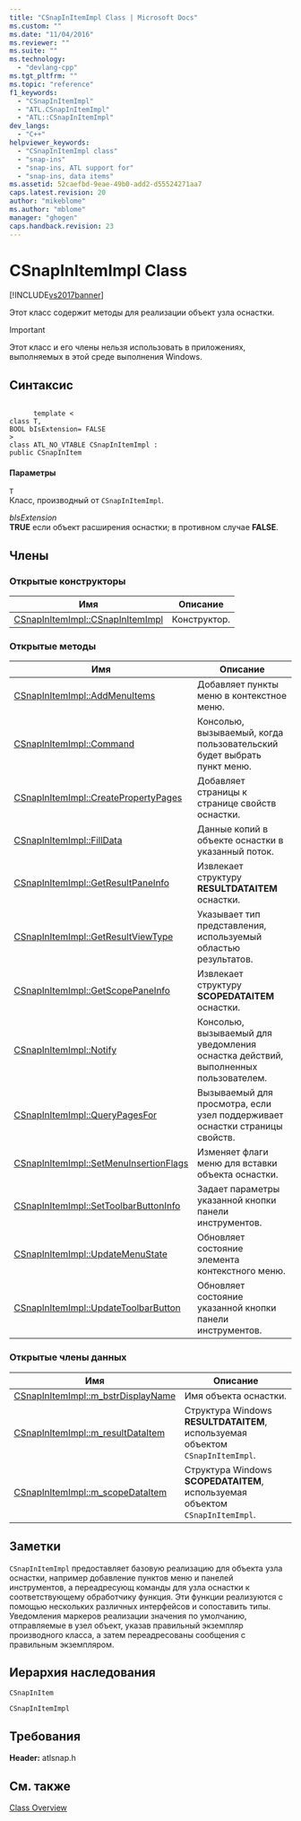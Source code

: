 ```yaml
---
title: "CSnapInItemImpl Class | Microsoft Docs"
ms.custom: ""
ms.date: "11/04/2016"
ms.reviewer: ""
ms.suite: ""
ms.technology: 
  - "devlang-cpp"
ms.tgt_pltfrm: ""
ms.topic: "reference"
f1_keywords: 
  - "CSnapInItemImpl"
  - "ATL.CSnapInItemImpl"
  - "ATL::CSnapInItemImpl"
dev_langs: 
  - "C++"
helpviewer_keywords: 
  - "CSnapInItemImpl class"
  - "snap-ins"
  - "snap-ins, ATL support for"
  - "snap-ins, data items"
ms.assetid: 52caefbd-9eae-49b0-add2-d55524271aa7
caps.latest.revision: 20
author: "mikeblome"
ms.author: "mblome"
manager: "ghogen"
caps.handback.revision: 23
---
```

# CSnapInItemImpl Class
[!INCLUDE[vs2017banner](../../assembler/inline/includes/vs2017banner.md)]

Этот класс содержит методы для реализации объект узла оснастки.  
  
> [!IMPORTANT]
>  Этот класс и его члены нельзя использовать в приложениях, выполняемых в этой среде выполнения Windows.  
  
## Синтаксис  
  
```  
  
      template <  
class T,  
BOOL bIsExtension= FALSE  
>  
class ATL_NO_VTABLE CSnapInItemImpl :  
public CSnapInItem  
```  
  
#### Параметры  
 `T`  
 Класс, производный от `CSnapInItemImpl`.  
  
 *bIsExtension*  
 **TRUE** если объект расширения оснастки; в противном случае **FALSE**.  
  
## Члены  
  
### Открытые конструкторы  
  
|Имя|Описание|  
|---------|--------------|  
|[CSnapInItemImpl::CSnapInItemImpl](../Topic/CSnapInItemImpl::CSnapInItemImpl.md)|Конструктор.|  
  
### Открытые методы  
  
|Имя|Описание|  
|---------|--------------|  
|[CSnapInItemImpl::AddMenuItems](../Topic/CSnapInItemImpl::AddMenuItems.md)|Добавляет пункты меню в контекстное меню.|  
|[CSnapInItemImpl::Command](../Topic/CSnapInItemImpl::Command.md)|Консолью, вызываемый, когда пользовательский будет выбрать пункт меню.|  
|[CSnapInItemImpl::CreatePropertyPages](../Topic/CSnapInItemImpl::CreatePropertyPages.md)|Добавляет страницы к странице свойств оснастки.|  
|[CSnapInItemImpl::FillData](../Topic/CSnapInItemImpl::FillData.md)|Данные копий в объекте оснастки в указанный поток.|  
|[CSnapInItemImpl::GetResultPaneInfo](../Topic/CSnapInItemImpl::GetResultPaneInfo.md)|Извлекает структуру **RESULTDATAITEM** оснастки.|  
|[CSnapInItemImpl::GetResultViewType](../Topic/CSnapInItemImpl::GetResultViewType.md)|Указывает тип представления, используемый областью результатов.|  
|[CSnapInItemImpl::GetScopePaneInfo](../Topic/CSnapInItemImpl::GetScopePaneInfo.md)|Извлекает структуру **SCOPEDATAITEM** оснастки.|  
|[CSnapInItemImpl::Notify](../Topic/CSnapInItemImpl::Notify.md)|Консолью, вызываемый для уведомления оснастка действий, выполненных пользователем.|  
|[CSnapInItemImpl::QueryPagesFor](../Topic/CSnapInItemImpl::QueryPagesFor.md)|Вызываемый для просмотра, если узел поддерживает оснастки страницы свойств.|  
|[CSnapInItemImpl::SetMenuInsertionFlags](../Topic/CSnapInItemImpl::SetMenuInsertionFlags.md)|Изменяет флаги меню для вставки объекта оснастки.|  
|[CSnapInItemImpl::SetToolbarButtonInfo](../Topic/CSnapInItemImpl::SetToolbarButtonInfo.md)|Задает параметры указанной кнопки панели инструментов.|  
|[CSnapInItemImpl::UpdateMenuState](../Topic/CSnapInItemImpl::UpdateMenuState.md)|Обновляет состояние элемента контекстного меню.|  
|[CSnapInItemImpl::UpdateToolbarButton](../Topic/CSnapInItemImpl::UpdateToolbarButton.md)|Обновляет состояние указанной кнопки панели инструментов.|  
  
### Открытые члены данных  
  
|Имя|Описание|  
|---------|--------------|  
|[CSnapInItemImpl::m\_bstrDisplayName](../Topic/CSnapInItemImpl::m_bstrDisplayName.md)|Имя объекта оснастки.|  
|[CSnapInItemImpl::m\_resultDataItem](../Topic/CSnapInItemImpl::m_resultDataItem.md)|Структура Windows **RESULTDATAITEM**, используемая объектом `CSnapInItemImpl`.|  
|[CSnapInItemImpl::m\_scopeDataItem](../Topic/CSnapInItemImpl::m_scopeDataItem.md)|Структура Windows **SCOPEDATAITEM**, используемая объектом `CSnapInItemImpl`.|  
  
## Заметки  
 `CSnapInItemImpl` предоставляет базовую реализацию для объекта узла оснастки, например добавление пунктов меню и панелей инструментов, а переадресующ команды для узла оснастки к соответствующему обработчику функция.  Эти функции реализуются с помощью нескольких различных интерфейсов и сопоставить типы.  Уведомления маркеров реализации значения по умолчанию, отправляемые в узел объект, указав правильный экземпляр производного класса, а затем переадресованы сообщения с правильным экземпляром.  
  
## Иерархия наследования  
 `CSnapInItem`  
  
 `CSnapInItemImpl`  
  
## Требования  
 **Header:**  atlsnap.h  
  
## См. также  
 [Class Overview](../../atl/atl-class-overview.md)